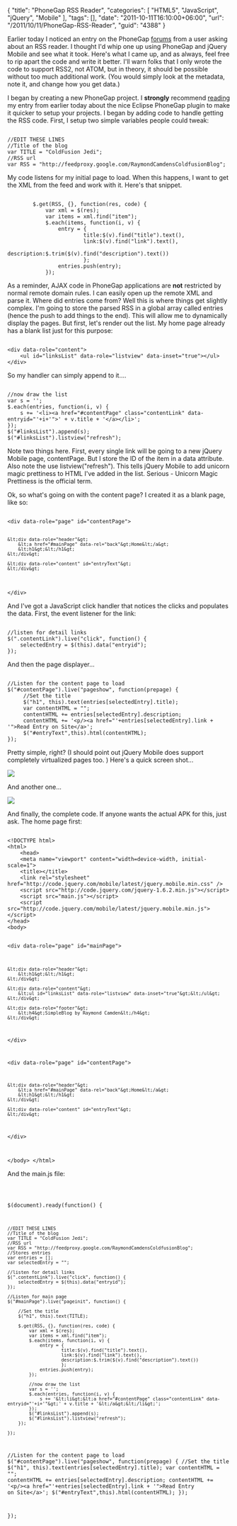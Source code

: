{
	"title": "PhoneGap RSS Reader",
	"categories": [
		"HTML5",
		"JavaScript",
		"jQuery",
		"Mobile"
	],
	"tags": [],
	"date": "2011-10-11T16:10:00+06:00",
	"url": "/2011/10/11/PhoneGap-RSS-Reader",
	"guid": "4388"
}

Earlier today I noticed an entry on the PhoneGap <a href="https://groups.google.com/forum/#!topic/phonegap">forums</a> from a user asking about an RSS reader. I thought I'd whip one up using PhoneGap and jQuery Mobile and see what it took. Here's what I came up, and as always, feel free to rip apart the code and write it better. I'll warn folks that I only wrote the code to support RSS2, not ATOM, but in theory, it should be possible without too much additional work. (You would simply look at the metadata, note it, and change how you get data.)
<!--more-->
<p>

I began by creating a new PhoneGap project. I <b>strongly</b> recommend <a href="http://www.raymondcamden.com/index.cfm/2011/10/11/Playing-with-PhoneGap-Make-your-projects-even-easier">reading</a> my entry from earlier today about the nice Eclipse PhoneGap plugin to make it quicker to setup your projects. I began by adding code to handle getting the RSS code. First, I setup two simple variables people could tweak:

<p/>

<code>
//EDIT THESE LINES
//Title of the blog
var TITLE = "ColdFusion Jedi";
//RSS url
var RSS = "http://feedproxy.google.com/RaymondCamdensColdfusionBlog";
</code>

<p>

My code listens for my initial page to load. When this happens, I want to get the XML from the feed and work with it. Here's that snippet.

<p/>

<code>
        $.get(RSS, {}, function(res, code) {
            var xml = $(res);
            var items = xml.find("item");
            $.each(items, function(i, v) {
                entry = { 
                        title:$(v).find("title").text(), 
                        link:$(v).find("link").text(), 
                        description:$.trim($(v).find("description").text())
                        };
                entries.push(entry);
            });
</code>

<p/>

As a reminder, AJAX code in PhoneGap applications are <b>not</b> restricted by normal remote domain rules. I can easily open up the remote XML and parse it. Where did entries come from? Well this is where things get slightly complex. I'm going to store the parsed RSS in a global array called entries (hence the push to add things to the end). This will allow me to dynamically display the pages. But first, let's render out the list. My home page already has a blank list just for this purpose:

<p/>

<code>
&lt;div data-role="content"&gt;	
	&lt;ul id="linksList" data-role="listview" data-inset="true"&gt;&lt;/ul&gt;
&lt;/div&gt;
</code>

<p/>

So my handler can simply append to it....

<p/>

<code>
//now draw the list
var s = '';
$.each(entries, function(i, v) {
    s += '&lt;li&gt;&lt;a href="#contentPage" class="contentLink" data-entryid="'+i+'"&gt;' + v.title + '&lt;/a&gt;&lt;/li&gt;';
});
$("#linksList").append(s);
$("#linksList").listview("refresh");
</code>

<p/>

Note two things here. First, every single link will be going to a new jQuery Mobile page, contentPage. But I store the ID of the item in a data attribute. Also note the use listview("refresh"). This tells jQuery Mobile to add unicorn magic prettiness to HTML I've added in the list. Serious - Unicorn Magic Prettiness is the official term.

<p/>

Ok, so what's going on with the content page? I created it as a blank page, like so:

<p/>

<code>
&lt;div data-role="page" id="contentPage"&gt;

	&lt;div data-role="header"&gt;
		&lt;a href="#mainPage" data-rel="back"&gt;Home&lt;/a&gt;
		&lt;h1&gt;&lt;/h1&gt;
	&lt;/div&gt;

	&lt;div data-role="content" id="entryText"&gt;
	&lt;/div&gt;
		
&lt;/div&gt;
</code>

<p/>

And I've got a JavaScript click handler that notices the clicks and populates the data. First, the event listener for the link:

<p/>

<code>
//listen for detail links
$(".contentLink").live("click", function() {
    selectedEntry = $(this).data("entryid");
});
</code>

<p/>

And then the page displayer...

<p/>

<code>
//Listen for the content page to load
$("#contentPage").live("pageshow", function(prepage) {
     //Set the title
     $("h1", this).text(entries[selectedEntry].title);
     var contentHTML = "";
     contentHTML += entries[selectedEntry].description;
     contentHTML += '&lt;p/&gt;&lt;a href="'+entries[selectedEntry].link + '"&gt;Read Entry on Site&lt;/a&gt;';
     $("#entryText",this).html(contentHTML);
});
</code>

<p/>

Pretty simple, right? (I should point out jQuery Mobile does support completely virtualized pages too. ) Here's a quick screen shot...

<p/>

<img src="http://www.raymondcamden.com/images/cfjedi/s12.png" />

<p/>

And another one...

<p/>

<img src="http://www.raymondcamden.com/images/cfjedi/s23.png" />

<p/>

And finally, the complete code. If anyone wants the actual APK for this, just ask. The home page first:

<p/>

<code>
&lt;!DOCTYPE html&gt; 
&lt;html&gt; 
	&lt;head&gt; 
	&lt;meta name="viewport" content="width=device-width, initial-scale=1"&gt;	
	&lt;title&gt;&lt;/title&gt; 
	&lt;link rel="stylesheet" href="http://code.jquery.com/mobile/latest/jquery.mobile.min.css" /&gt;
	&lt;script src="http://code.jquery.com/jquery-1.6.2.min.js"&gt;&lt;/script&gt;
	&lt;script src="main.js"&gt;&lt;/script&gt;
	&lt;script src="http://code.jquery.com/mobile/latest/jquery.mobile.min.js"&gt;&lt;/script&gt;
&lt;/head&gt; 
&lt;body&gt; 

&lt;div data-role="page" id="mainPage"&gt;

	&lt;div data-role="header"&gt;
		&lt;h1&gt;&lt;/h1&gt;
	&lt;/div&gt;

	&lt;div data-role="content"&gt;	
		&lt;ul id="linksList" data-role="listview" data-inset="true"&gt;&lt;/ul&gt;
	&lt;/div&gt;

	&lt;div data-role="footer"&gt;
		&lt;h4&gt;SimpleBlog by Raymond Camden&lt;/h4&gt;
	&lt;/div&gt;

	
&lt;/div&gt;

&lt;div data-role="page" id="contentPage"&gt;

	&lt;div data-role="header"&gt;
		&lt;a href="#mainPage" data-rel="back"&gt;Home&lt;/a&gt;
		&lt;h1&gt;&lt;/h1&gt;
	&lt;/div&gt;

	&lt;div data-role="content" id="entryText"&gt;
	&lt;/div&gt;
		
&lt;/div&gt;

&lt;/body&gt;
&lt;/html&gt;
</code>

<p>

And the main.js file:

<p/>

<code>

$(document).ready(function() {
   
    //EDIT THESE LINES
    //Title of the blog
    var TITLE = "ColdFusion Jedi";
    //RSS url
    var RSS = "http://feedproxy.google.com/RaymondCamdensColdfusionBlog";
    //Stores entries
    var entries = [];
    var selectedEntry = "";
    
    //listen for detail links
    $(".contentLink").live("click", function() {
        selectedEntry = $(this).data("entryid");
    });
    
    //Listen for main page
    $("#mainPage").live("pageinit", function() {

        //Set the title
        $("h1", this).text(TITLE);
        
        $.get(RSS, {}, function(res, code) {
            var xml = $(res);
            var items = xml.find("item");
            $.each(items, function(i, v) {
                entry = { 
                        title:$(v).find("title").text(), 
                        link:$(v).find("link").text(), 
                        description:$.trim($(v).find("description").text())
                        };
                entries.push(entry);
            });

            //now draw the list
            var s = '';
            $.each(entries, function(i, v) {
                s += '&lt;li&gt;&lt;a href="#contentPage" class="contentLink" data-entryid="'+i+'"&gt;' + v.title + '&lt;/a&gt;&lt;/li&gt;';
            });
            $("#linksList").append(s);
            $("#linksList").listview("refresh");
        });
        
    });

   //Listen for the content page to load
   $("#contentPage").live("pageshow", function(prepage) {
        //Set the title
        $("h1", this).text(entries[selectedEntry].title);
        var contentHTML = "";
        contentHTML += entries[selectedEntry].description;
        contentHTML += '&lt;p/&gt;&lt;a href="'+entries[selectedEntry].link + '"&gt;Read Entry on Site&lt;/a&gt;';
        $("#entryText",this).html(contentHTML);
   });
   
});
</code>